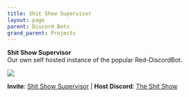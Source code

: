 ```yaml
---
title: Shit Show Supervisor
layout: page
parent: Discord Bots
grand_parent: Projects
---
```


**Shit Show Supervisor**<br />
Our own self hosted instance of the popular Red-DiscordBot.

![][Image]

 **Invite**: [Shit Show Supervisor][Invite] | **Host Discord**: [The Shit Show][Discord] 


[Image]: https://github.com/ShitShowDevelopment/Docs/assets/17615050/2bdc97d8-9ebe-4911-94d3-a2eeb876e373

[Invite]: https://discord.com/oauth2/authorize?client_id=1181304647508574248&scope=bot+applications.commands&permissions=8
[Discord]: https://dsc.gg/the-shit-show

